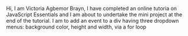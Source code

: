 Hi, I am Victoria Agbemor Brayn, I have completed an online tutoria on JavaScript Essentials and I am about to undertake the mini project at the end of the tutorial. I am to add an event to a div having three dropdown menus: background color, height and width, via  a for loop
